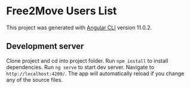 # Free2Move Users List

This project was generated with [Angular CLI](https://github.com/angular/angular-cli) version 11.0.2.

## Development server

Clone project and cd into project folder.
Run `npm install` to install dependencies.
Run `ng serve` to start dev server. Navigate to `http://localhost:4200/`. The app will automatically reload if you change any of the source files.
